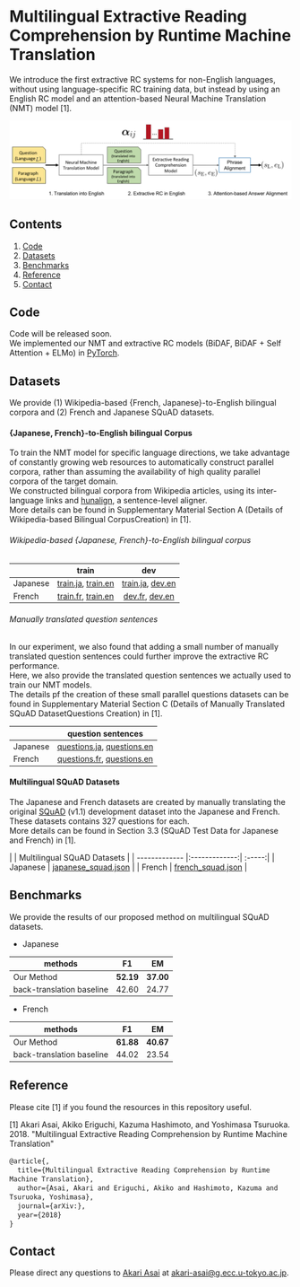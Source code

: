 # Multilingual Extractive Reading Comprehension by Runtime Machine Translation
We introduce the first extractive RC systems for  non-English languages, without using language-specific RC training data, but instead by using an English RC model and an attention-based Neural Machine Translation (NMT) model [1].  

![The Overview](https://github.com/AkariAsai/extractive_rc_by_runtime_mt/blob/master/overview.png)

## Contents
1. [Code](#code)
2. [Datasets](#datasets)
3. [Benchmarks](#benchmarks)
4. [Reference](#reference)
5. [Contact](#contact)

## Code
Code will be released soon.  
We implemented our NMT and extractive RC models (BiDAF, BiDAF + Self Attention + ELMo) in [PyTorch](https://pytorch.org/).

## Datasets
We provide (1) Wikipedia-based {French, Japanese}-to-English bilingual corpora and (2) French and Japanese SQuAD datasets.

#### {Japanese, French}-to-English bilingual Corpus
To train the NMT model for specific language directions, we take advantage of constantly growing web resources to automatically construct parallel corpora, rather than assuming the availability of high quality parallel corpora of the target domain.  
We constructed bilingual corpora from Wikipedia articles, using its inter-language links and [hunalign](https://github.com/danielvarga/hunalign), a sentence-level aligner.  
More details can be found in Supplementary Material Section A (Details of Wikipedia-based Bilingual CorpusCreation) in [1].

###### Wikipedia-based {Japanese, French}-to-English bilingual corpus
| | train          | dev  |
| ------------- |:-------------:| :-----:|
| Japanese     | [train.ja](), [train.en]() | [train.ja](), [dev.en]() |
| French  | [train.fr](), [train.en]() | [dev.fr](), [dev.en]() |

###### Manually translated question sentences
In our experiment, we also found that adding a small number of manually translated question sentences could further improve the extractive RC performance.   
Here, we also provide the translated question sentences we actually used to train our NMT models.  
The details pf the creation of these small parallel questions datasets can be found in Supplementary Material Section C (Details of Manually Translated SQuAD DatasetQuestions Creation) in [1].

| | question sentences        |
| ------------- |:-------------:|
| Japanese     | [questions.ja](), [questions.en]() |
| French  | [questions.fr](), [questions.en]() |

#### Multilingual SQuAD Datasets
The Japanese and French datasets are created by manually translating the original [SQuAD](https://rajpurkar.github.io/SQuAD-explorer/) (v1.1) development dataset into the Japanese and French.
These datasets contains 327 questions for each.  
More details can be found in Section 3.3 (SQuAD Test Data for Japanese and French) in [1].

| | Multilingual SQuAD Datasets       |
| ------------- |:-------------:| :-----:|
| Japanese    | [japanese_squad.json]() |
| French | [french_squad.json]() |



## Benchmarks
We provide the results of our proposed method on multilingual SQuAD datasets.
- Japanese

| methods|F1          | EM  |
| ------------- |:-------------:| :-----:|
| Our Method| **52.19** | **37.00** |
| back-translation baseline| 42.60|24.77|

- French

| methods |F1          | EM  |
| ------------- |:-------------:| :-----:|
| Our Method | **61.88** | **40.67** |
| back-translation baseline | 44.02 | 23.54|



## Reference
Please cite [1] if you found the resources in this repository useful.

[1] Akari Asai, Akiko Eriguchi, Kazuma Hashimoto, and Yoshimasa Tsuruoka. 2018. "Multilingual Extractive Reading Comprehension by Runtime Machine Translation"

```
@article{,
  title={Multilingual Extractive Reading Comprehension by Runtime Machine Translation},
  author={Asai, Akari and Eriguchi, Akiko and Hashimoto, Kazuma and Tsuruoka, Yoshimasa},
  journal={arXiv:},
  year={2018}
}
```

## Contact
Please direct any questions to [Akari Asai](https://akariasai.github.io/) at akari-asai@g.ecc.u-tokyo.ac.jp.
